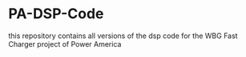 # PA-DSP-Code
this repository contains all versions of the dsp code for the WBG Fast Charger project of Power America
